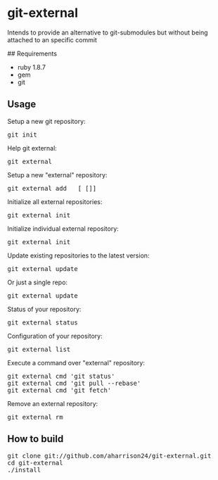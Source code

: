 # git-external

Intends to provide an alternative to git-submodules but without being
attached to an specific commit

## Requirements

* ruby 1.8.7
* gem
* git

## Usage

Setup a new git repository:
<pre class="terminal">
git init
</pre>

Help git external:
<pre class="terminal">
git external
</pre>

Setup a new "external" repository:
<pre class="terminal">
git external add <repository> <path> [<branch> [<commit>]]
</pre>

Initialize all external repositories:
<pre class="terminal">
git external init
</pre>

Initialize individual external repository:
<pre class="terminal">
git external init <name>
</pre>

Update existing repositories to the latest version:
<pre class="terminal">
git external update
</pre>

Or just a single repo:
<pre class="terminal">
git external update <name>
</pre>

Status of your repository:
<pre class="terminal">
git external status
</pre>

Configuration of your repository:
<pre class="terminal">
git external list
</pre>

Execute a command over "external" repository:
<pre class="terminal">
git external cmd 'git status'
git external cmd 'git pull --rebase'
git external cmd 'git fetch'
</pre>

Remove an external repository:
<pre class="terminal">
git external rm <path>
</pre>

## How to build

<pre class="terminal">
git clone git://github.com/aharrison24/git-external.git
cd git-external
./install
</pre>

